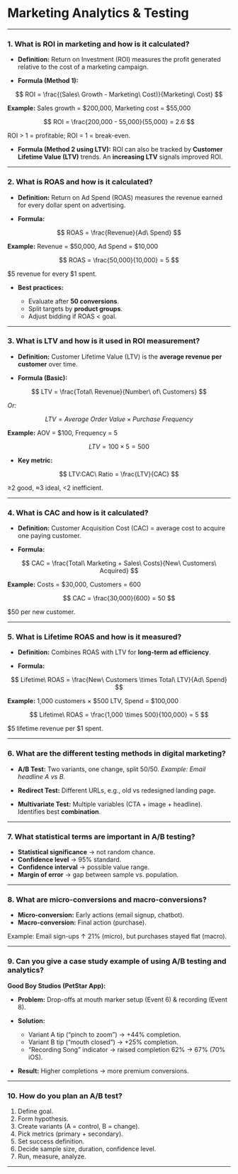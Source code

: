 # Marketing Analytics & Testing 

---

### **1. What is ROI in marketing and how is it calculated?**

* **Definition:** Return on Investment (ROI) measures the profit generated relative to the cost of a marketing campaign.

* **Formula (Method 1):**

$$
ROI = \frac{(Sales\ Growth - Marketing\ Cost)}{Marketing\ Cost}
$$

**Example:** Sales growth = $200,000, Marketing cost = $55,000

$$
ROI = \frac{200,000 - 55,000}{55,000} = 2.6
$$

ROI > 1 = profitable; ROI = 1 = break-even.

* **Formula (Method 2 using LTV):**
  ROI can also be tracked by **Customer Lifetime Value (LTV)** trends. An **increasing LTV** signals improved ROI.

---

### **2. What is ROAS and how is it calculated?**

* **Definition:** Return on Ad Spend (ROAS) measures the revenue earned for every dollar spent on advertising.

* **Formula:**

$$
ROAS = \frac{Revenue}{Ad\ Spend}
$$

**Example:** Revenue = $50,000, Ad Spend = $10,000

$$
ROAS = \frac{50,000}{10,000} = 5
$$

$5 revenue for every $1 spent.

* **Best practices:**

  * Evaluate after **50 conversions**.
  * Split targets by **product groups**.
  * Adjust bidding if ROAS < goal.

---

### **3. What is LTV and how is it used in ROI measurement?**

* **Definition:** Customer Lifetime Value (LTV) is the **average revenue per customer** over time.

* **Formula (Basic):**

$$
LTV = \frac{Total\ Revenue}{Number\ of\ Customers}
$$

*Or:*

$$
LTV = Average\ Order\ Value \times Purchase\ Frequency
$$

**Example:** AOV = $100, Frequency = 5

$$
LTV = 100 \times 5 = 500
$$

* **Key metric:**

$$
LTV:CAC\ Ratio = \frac{LTV}{CAC}
$$

≥2 good, ≈3 ideal, <2 inefficient.

---

### **4. What is CAC and how is it calculated?**

* **Definition:** Customer Acquisition Cost (CAC) = average cost to acquire one paying customer.

* **Formula:**

$$
CAC = \frac{Total\ Marketing + Sales\ Costs}{New\ Customers\ Acquired}
$$

**Example:** Costs = $30,000, Customers = 600

$$
CAC = \frac{30,000}{600} = 50
$$

$50 per new customer.

---

### **5. What is Lifetime ROAS and how is it measured?**

* **Definition:** Combines ROAS with LTV for **long-term ad efficiency**.

* **Formula:**

$$
Lifetime\ ROAS = \frac{New\ Customers \times Total\ LTV}{Ad\ Spend}
$$

**Example:** 1,000 customers × $500 LTV, Spend = $100,000

$$
Lifetime\ ROAS = \frac{1,000 \times 500}{100,000} = 5
$$

$5 lifetime revenue per $1 spent.

---

### **6. What are the different testing methods in digital marketing?**

* **A/B Test:** Two variants, one change, split 50/50.
  *Example: Email headline A vs B.*

* **Redirect Test:** Different URLs, e.g., old vs redesigned landing page.

* **Multivariate Test:** Multiple variables (CTA + image + headline). Identifies best **combination**.

---

### **7. What statistical terms are important in A/B testing?**

* **Statistical significance** → not random chance.
* **Confidence level** → 95% standard.
* **Confidence interval** → possible value range.
* **Margin of error** → gap between sample vs. population.

---

### **8. What are micro-conversions and macro-conversions?**

* **Micro-conversion:** Early actions (email signup, chatbot).
* **Macro-conversion:** Final action (purchase).

Example: Email sign-ups ↑ 21% (micro), but purchases stayed flat (macro).

---

### **9. Can you give a case study example of using A/B testing and analytics?**

**Good Boy Studios (PetStar App):**

* **Problem:** Drop-offs at mouth marker setup (Event 6) & recording (Event 8).
* **Solution:**

  * Variant A tip (“pinch to zoom”) → +44% completion.
  * Variant B tip (“mouth closed”) → +25% completion.
  * “Recording Song” indicator → raised completion 62% → 67% (70% iOS).
* **Result:** Higher completions → more premium conversions.

---

### **10. How do you plan an A/B test?**

1. Define goal.
2. Form hypothesis.
3. Create variants (A = control, B = change).
4. Pick metrics (primary + secondary).
5. Set success definition.
6. Decide sample size, duration, confidence level.
7. Run, measure, analyze.

---

